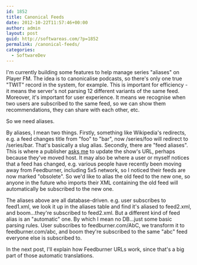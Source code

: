 ```yaml
---
id: 1852
title: Canonical Feeds
date: 2012-10-22T11:57:46+00:00
author: admin
layout: post
guid: http://softwareas.com/?p=1852
permalink: /canonical-feeds/
categories:
  - SoftwareDev
---
```

I'm currently building some features to help manage series "aliases" on Player FM. The idea is to canonicalise podcasts, so there's only one true "TWIT" record in the system, for example. This is important for efficiency - it means the server's not parsing 12 different variants of the same feed. Moreover, it's important for user experience. It means we recognise when two users are subscribed to the same feed, so we can show them recommendations, they can share with each other, etc.

So we need aliases.

By aliases, I mean two things. Firstly, something like Wikipedia's redirects, e.g. a feed changes title from "foo" to "bar", now /series/foo will redirect to /series/bar. That's basically a slug alias. Secondly, there are "feed aliases". This is where a publisher [asks me](https://twitter.com/AskBryan/status/259027510526869504) to update the show's URL, perhaps because they've moved host. It may also be where a user or myself notices that a feed has changed, e.g. various people have recently been moving away from Feedburner, including 5x5 network, so I noticed their feeds are now marked "obsolete". So we'd like to alias the old feed to the new one, so anyone in the future who imports their XML containing the old feed will automatically be subscribed to the new one.

The aliases above are all database-driven. e.g. user subscribes to feed1.xml, we look it up in the aliases table and find it's aliased to feed2.xml, and boom...they're subscribed to feed2.xml. But a different kind of feed alias is an "automatic" one. By which I mean no DB...just some basic parsing rules. User subscribes to feedburner.com/AbC, we transform it to feedburner.com/abc, and boom they're subscribed to the same "abc" feed everyone else is subscribed to.

In the next post, I'll explain how Feedburner URLs work, since that's a big part of those automatic translations.